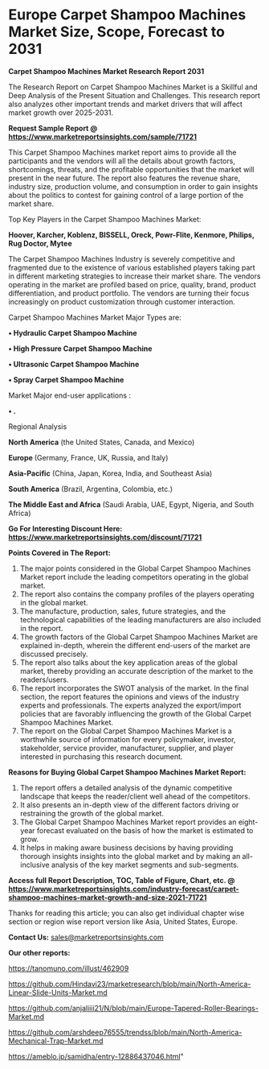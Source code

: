  # Europe Carpet Shampoo Machines Market Size, Scope, Forecast to 2031

<strong>Carpet Shampoo Machines Market Research Report 2031</strong>

The Research Report on Carpet Shampoo Machines Market is a Skillful and Deep Analysis of the Present Situation and Challenges. This research report also analyzes other important trends and market drivers that will affect market growth over 2025-2031.

<strong>Request Sample Report @ <a href=https://www.marketreportsinsights.com/sample/71721>https://www.marketreportsinsights.com/sample/71721</a></strong>

This Carpet Shampoo Machines market report aims to provide all the participants and the vendors will all the details about growth factors, shortcomings, threats, and the profitable opportunities that the market will present in the near future. The report also features the revenue share, industry size, production volume, and consumption in order to gain insights about the politics to contest for gaining control of a large portion of the market share.

Top Key Players in the Carpet Shampoo Machines Market:

<strong>Hoover, Karcher, Koblenz, BISSELL, Oreck, Powr-Flite, Kenmore, Philips, Rug Doctor, Mytee</strong>

The Carpet Shampoo Machines Industry is severely competitive and fragmented due to the existence of various established players taking part in different marketing strategies to increase their market share. The vendors operating in the market are profiled based on price, quality, brand, product differentiation, and product portfolio. The vendors are turning their focus increasingly on product customization through customer interaction.

Carpet Shampoo Machines Market Major Types are:

<strong>• Hydraulic Carpet Shampoo Machine

• High Pressure Carpet Shampoo Machine

• Ultrasonic Carpet Shampoo Machine

• Spray Carpet Shampoo Machine</strong>

Market Major end-user applications :

<strong>• .</strong>

Regional Analysis

</u><strong><b>North America</b></strong> (the United States, Canada, and Mexico)

<strong><b>Europe </b></strong>(Germany, France, UK, Russia, and Italy)

<strong><b>Asia-Pacific</b></strong> (China, Japan, Korea, India, and Southeast Asia)

<strong><b>South America</b></strong> (Brazil, Argentina, Colombia, etc.)

<strong><b>The Middle East and Africa</b></strong> (Saudi Arabia, UAE, Egypt, Nigeria, and South Africa)

<strong>Go For Interesting Discount Here: <a href=https://www.marketreportsinsights.com/discount/71721>https://www.marketreportsinsights.com/discount/71721</a></strong>

<strong>Points Covered in The Report:</strong>
<ol>
  <li>The major points considered in the Global Carpet Shampoo Machines Market report include the leading competitors operating in the global market.</li>
  <li>The report also contains the company profiles of the players operating in the global market.</li>
  <li>The manufacture, production, sales, future strategies, and the technological capabilities of the leading manufacturers are also included in the report.</li>
  <li>The growth factors of the Global Carpet Shampoo Machines Market are explained in-depth, wherein the different end-users of the market are discussed precisely.</li>
  <li>The report also talks about the key application areas of the global market, thereby providing an accurate description of the market to the readers/users.</li>
  <li>The report incorporates the SWOT analysis of the market. In the final section, the report features the opinions and views of the industry experts and professionals. The experts analyzed the export/import policies that are favorably influencing the growth of the Global Carpet Shampoo Machines Market.</li>
  <li>The report on the Global Carpet Shampoo Machines Market is a worthwhile source of information for every policymaker, investor, stakeholder, service provider, manufacturer, supplier, and player interested in purchasing this research document.</li>
</ol>
<strong>Reasons for Buying Global Carpet Shampoo Machines Market Report:</strong>

<ol>
  <li>The report offers a detailed analysis of the dynamic competitive landscape that keeps the reader/client well ahead of the competitors.</li>
  <li>It also presents an in-depth view of the different factors driving or restraining the growth of the global market.</li>
  <li>The Global Carpet Shampoo Machines Market report provides an eight-year forecast evaluated on the basis of how the market is estimated to grow.</li>
  <li>It helps in making aware business decisions by having providing thorough insights insights into the global market and by making an all-inclusive analysis of the key market segments and sub-segments.</li>
</ol>
<strong>Access full Report Description, TOC, Table of Figure, Chart, etc. @ <a href=https://www.marketreportsinsights.com/industry-forecast/carpet-shampoo-machines-market-growth-and-size-2021-71721>https://www.marketreportsinsights.com/industry-forecast/carpet-shampoo-machines-market-growth-and-size-2021-71721</a></strong>


Thanks for reading this article; you can also get individual chapter wise section or region wise report version like Asia, United States, Europe.

<strong>Contact Us:</strong>
sales@marketreportsinsights.com

<strong>Our other reports:</strong>

<a href=https://tanomuno.com/illust/462909>https://tanomuno.com/illust/462909</a>

<a href=https://github.com/Hindavi23/marketresearch/blob/main/North-America-Linear-Slide-Units-Market.md>https://github.com/Hindavi23/marketresearch/blob/main/North-America-Linear-Slide-Units-Market.md</a>

<a href=https://github.com/anjaliiii21/N/blob/main/Europe-Tapered-Roller-Bearings-Market.md>https://github.com/anjaliiii21/N/blob/main/Europe-Tapered-Roller-Bearings-Market.md</a>

<a href=https://github.com/arshdeep76555/trendss/blob/main/North-America-Mechanical-Trap-Market.md>https://github.com/arshdeep76555/trendss/blob/main/North-America-Mechanical-Trap-Market.md</a>

<a href=https://ameblo.jp/samidha/entry-12886437046.html>https://ameblo.jp/samidha/entry-12886437046.html</a>"
